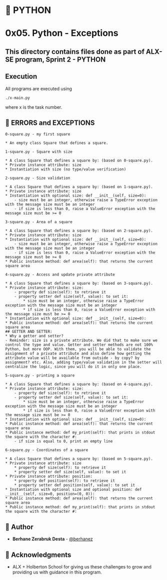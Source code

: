 # :snake: PYTHON
# 0x05. Python - Exceptions

## This directory contains files done as part of ALX-SE program, Sprint 2 - PYTHON


## Execution
All programs are executed using 
```
./x-main.py
```
where x is the task number.

## :wrench: ERRORS and EXCEPTIONS
```
0-square.py - my first square
```
	* An empty class Square that defines a square.

```
1-square.py - Square with size
```
	* A class Square that defines a square by: (based on 0-square.py).
	* Private instance attribute: size
	* Instantiation with size (no type/value verification)

```
2-square.py - Size validation
```
	* A class Square that defines a square by: (based on 1-square.py).
	* Private instance attribute: size
	* Instantiation with optional size: def __init__(self, size=0):
		- size must be an integer, otherwise raise a TypeError exception with the message size must be an integer
		- if size is less than 0, raise a ValueError exception with the message size must be >= 0

```
3-square.py - Area of a square
```
	* A class Square that defines a square by: (based on 2-square.py).
	* Private instance attribute: size
	* Instantiation with optional size: def __init__(self, size=0):
		- size must be an integer, otherwise raise a TypeError exception with the message size must be an integer
		- if size is less than 0, raise a ValueError exception with the message size must be >= 0
	* Public instance method: def area(self): that returns the current square area

```
4-square.py - Access and update private attribute
```
	* A class Square that defines a square by: (based on 3-square.py).
	* Private instance attribute: size:
		- property def size(self): to retrieve it
		- property setter def size(self, value): to set it:
			* size must be an integer, otherwise raise a TypeError exception with the message size must be an integer
			* if size is less than 0, raise a ValueError exception with the message size must be >= 0
	* Instantiation with optional size: def __init__(self, size=0):
	* Public instance method: def area(self): that returns the current square area
	## GETTER AND SETTER:
	* Why a getter and setter?
	- Reminder: size is a private attribute. We did that to make sure we control the type and value. Getter and setter methods are not 100% Python, but more OOP. With them, you will be able to validate the assignment of a private attribute and also define how getting the attribute value will be available from outside - by copy? by assignment? etc. Also, adding type/value validation in the setter will centralize the logic, since you will do it in only one place.

```
5-square.py - printing a square
```
	* A class Square that defines a square by: (based on 4-square.py).
	* Private instance attribute: size:
		- property def size(self): to retrieve it
		- property setter def size(self, value): to set it:
			* size must be an integer, otherwise raise a TypeError exception with the message size must be an integer
			* if size is less than 0, raise a ValueError exception with the message size must be >= 0
	* Instantiation with optional size: def __init__(self, size=0):
	* Public instance method: def area(self): that returns the current square area
	* Public instance method: def my_print(self): that prints in stdout the square with the character #:
		- if size is equal to 0, print an empty line

```
6-square.py - Coordinates of a square
```
	* A class Square that defines a square by: (based on 5-square.py).
	* Private instance attribute: size
		* property def size(self): to retrieve it
		* property setter def size(self, value): to set it 
	* Private instance attribute: position:
		* property def position(self): to retrieve it
		* property setter def position(self, value): to set it
	* Instantiation with optional size and optional position: def __init__(self, size=0, position=(0, 0)):
	* Public instance method: def area(self): that returns the current square area
	* Public instance method: def my_print(self): that prints in stdout the square with the character #:



## :blue_book: Author

* **Berhane Zerabruk Desta** - [@berhanez](https://github.com/berhanez)


## :mega: Acknowledgments
* ALX + Holberton School for giving us these challenges to grow and providing us with guidance in this program.

